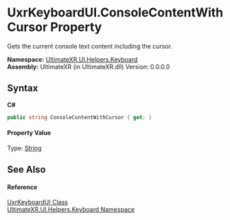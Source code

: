 # UxrKeyboardUI.ConsoleContentWithCursor Property 
 

Gets the current console text content including the cursor.

**Namespace:**&nbsp;<a href="N_UltimateXR_UI_Helpers_Keyboard">UltimateXR.UI.Helpers.Keyboard</a><br />**Assembly:**&nbsp;UltimateXR (in UltimateXR.dll) Version: 0.0.0.0

## Syntax

**C#**<br />
``` C#
public string ConsoleContentWithCursor { get; }
```


#### Property Value
Type: <a href="https://docs.microsoft.com/dotnet/api/system.string" target="_blank" rel="noopener noreferrer">String</a>

## See Also


#### Reference
<a href="T_UltimateXR_UI_Helpers_Keyboard_UxrKeyboardUI">UxrKeyboardUI Class</a><br /><a href="N_UltimateXR_UI_Helpers_Keyboard">UltimateXR.UI.Helpers.Keyboard Namespace</a><br />